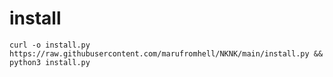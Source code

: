 # install
`curl -o install.py https://raw.githubusercontent.com/marufromhell/NKNK/main/install.py && python3 install.py`
